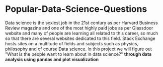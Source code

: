 # Popular-Data-Science-Questions
Data science is the sexiest job in the 21st century as per Harvard Business Review magazine and one of the most highly paid jobs as per Glassdoor website and many of people are learning all related to this career, so much so that there are several websites dedicated to this field. Stack Exchange hosts sites on a multitude of fields and subjects such as physics, philosophy and of course Data science.
In this project we will figure out "What is the people want to learn about in data science?" **through data analysis using pandas and plot visualization**
